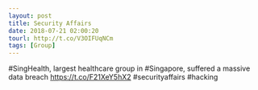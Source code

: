 ```yaml
---
layout: post
title: Security Affairs
date: 2018-07-21 02:00:20
tourl: http://t.co/V3OIFUqNCm
tags: [Group]
---
```

#SingHealth, largest healthcare group in #Singapore, suffered a massive data breach
https://t.co/F21XeY5hX2
#securityaffairs #hacking